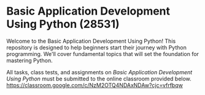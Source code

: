 # Basic Application Development Using Python (28531)
Welcome to the Basic Application Development Using Python! 
This repository is designed to help beginners start their journey with Python programming. We'll cover fundamental topics that will set the foundation for mastering Python.

All tasks, class tests, and assignments on *Basic Application Development Using Python* must be submitted to the online classroom provided below.
https://classroom.google.com/c/NzM2OTQ4NDAxNDAw?cjc=vfrfbqw
